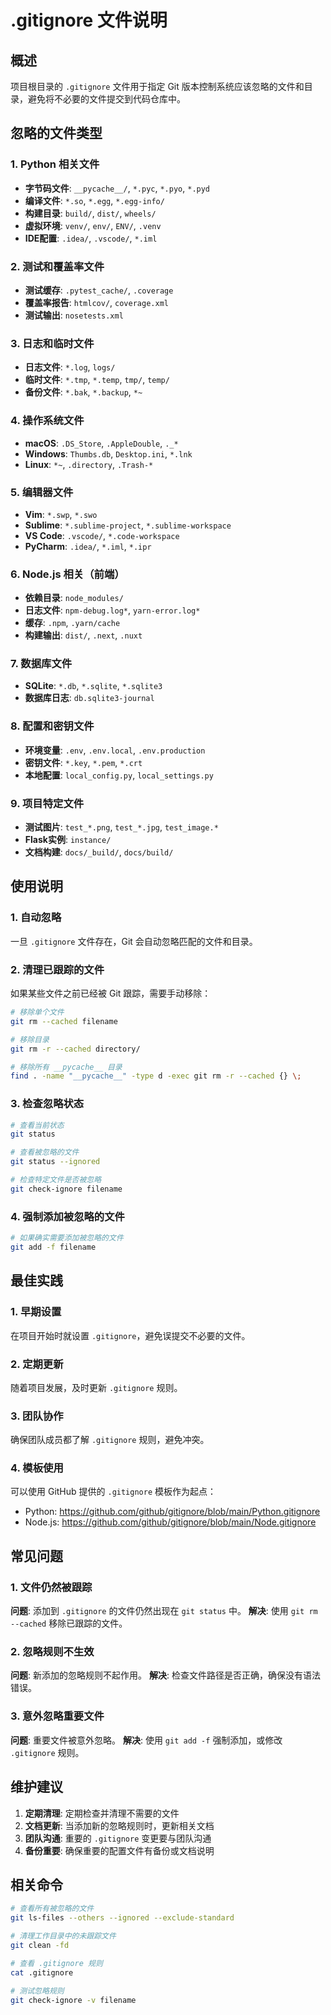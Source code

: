 # .gitignore 文件说明

## 概述

项目根目录的 `.gitignore` 文件用于指定 Git 版本控制系统应该忽略的文件和目录，避免将不必要的文件提交到代码仓库中。

## 忽略的文件类型

### 1. Python 相关文件
- **字节码文件**: `__pycache__/`, `*.pyc`, `*.pyo`, `*.pyd`
- **编译文件**: `*.so`, `*.egg`, `*.egg-info/`
- **构建目录**: `build/`, `dist/`, `wheels/`
- **虚拟环境**: `venv/`, `env/`, `ENV/`, `.venv`
- **IDE配置**: `.idea/`, `.vscode/`, `*.iml`

### 2. 测试和覆盖率文件
- **测试缓存**: `.pytest_cache/`, `.coverage`
- **覆盖率报告**: `htmlcov/`, `coverage.xml`
- **测试输出**: `nosetests.xml`

### 3. 日志和临时文件
- **日志文件**: `*.log`, `logs/`
- **临时文件**: `*.tmp`, `*.temp`, `tmp/`, `temp/`
- **备份文件**: `*.bak`, `*.backup`, `*~`

### 4. 操作系统文件
- **macOS**: `.DS_Store`, `.AppleDouble`, `._*`
- **Windows**: `Thumbs.db`, `Desktop.ini`, `*.lnk`
- **Linux**: `*~`, `.directory`, `.Trash-*`

### 5. 编辑器文件
- **Vim**: `*.swp`, `*.swo`
- **Sublime**: `*.sublime-project`, `*.sublime-workspace`
- **VS Code**: `.vscode/`, `*.code-workspace`
- **PyCharm**: `.idea/`, `*.iml`, `*.ipr`

### 6. Node.js 相关（前端）
- **依赖目录**: `node_modules/`
- **日志文件**: `npm-debug.log*`, `yarn-error.log*`
- **缓存**: `.npm`, `.yarn/cache`
- **构建输出**: `dist/`, `.next`, `.nuxt`

### 7. 数据库文件
- **SQLite**: `*.db`, `*.sqlite`, `*.sqlite3`
- **数据库日志**: `db.sqlite3-journal`

### 8. 配置和密钥文件
- **环境变量**: `.env`, `.env.local`, `.env.production`
- **密钥文件**: `*.key`, `*.pem`, `*.crt`
- **本地配置**: `local_config.py`, `local_settings.py`

### 9. 项目特定文件
- **测试图片**: `test_*.png`, `test_*.jpg`, `test_image.*`
- **Flask实例**: `instance/`
- **文档构建**: `docs/_build/`, `docs/build/`

## 使用说明

### 1. 自动忽略
一旦 `.gitignore` 文件存在，Git 会自动忽略匹配的文件和目录。

### 2. 清理已跟踪的文件
如果某些文件之前已经被 Git 跟踪，需要手动移除：

```bash
# 移除单个文件
git rm --cached filename

# 移除目录
git rm -r --cached directory/

# 移除所有 __pycache__ 目录
find . -name "__pycache__" -type d -exec git rm -r --cached {} \;
```

### 3. 检查忽略状态
```bash
# 查看当前状态
git status

# 查看被忽略的文件
git status --ignored

# 检查特定文件是否被忽略
git check-ignore filename
```

### 4. 强制添加被忽略的文件
```bash
# 如果确实需要添加被忽略的文件
git add -f filename
```

## 最佳实践

### 1. 早期设置
在项目开始时就设置 `.gitignore`，避免误提交不必要的文件。

### 2. 定期更新
随着项目发展，及时更新 `.gitignore` 规则。

### 3. 团队协作
确保团队成员都了解 `.gitignore` 规则，避免冲突。

### 4. 模板使用
可以使用 GitHub 提供的 `.gitignore` 模板作为起点：
- Python: https://github.com/github/gitignore/blob/main/Python.gitignore
- Node.js: https://github.com/github/gitignore/blob/main/Node.gitignore

## 常见问题

### 1. 文件仍然被跟踪
**问题**: 添加到 `.gitignore` 的文件仍然出现在 `git status` 中。
**解决**: 使用 `git rm --cached` 移除已跟踪的文件。

### 2. 忽略规则不生效
**问题**: 新添加的忽略规则不起作用。
**解决**: 检查文件路径是否正确，确保没有语法错误。

### 3. 意外忽略重要文件
**问题**: 重要文件被意外忽略。
**解决**: 使用 `git add -f` 强制添加，或修改 `.gitignore` 规则。

## 维护建议

1. **定期清理**: 定期检查并清理不需要的文件
2. **文档更新**: 当添加新的忽略规则时，更新相关文档
3. **团队沟通**: 重要的 `.gitignore` 变更要与团队沟通
4. **备份重要**: 确保重要的配置文件有备份或文档说明

## 相关命令

```bash
# 查看所有被忽略的文件
git ls-files --others --ignored --exclude-standard

# 清理工作目录中的未跟踪文件
git clean -fd

# 查看 .gitignore 规则
cat .gitignore

# 测试忽略规则
git check-ignore -v filename
```
